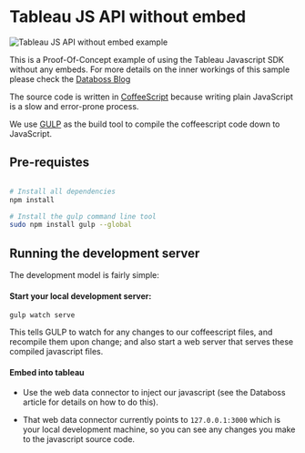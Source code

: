 # Tableau JS API without embed

![Tableau JS API without embed example](https://i.imgur.com/LqIKxoL.gif)

This is a Proof-Of-Concept example of using the Tableau Javascript SDK
without any embeds. For more details on the inner workings of this
sample please check the [Databoss Blog](http://databoss.starschema.net)

The source code is written in [CoffeeScript](http://coffeescript.org)
because writing plain JavaScript is a slow and error-prone process.

We use [GULP](http://gulpjs.com/) as the build tool to compile the
coffeescript code down to JavaScript.

## Pre-requistes

```bash

# Install all dependencies
npm install

# Install the gulp command line tool
sudo npm install gulp --global
```

## Running the development server

The development model is fairly simple:

#### Start your local development server:

```gulp watch serve```

This tells GULP to watch for any changes to our coffeescript files, and
recompile them upon change; and also start a web server that serves
these compiled javascript files.

#### Embed into tableau

- Use the web data connector to inject our javascript (see the Databoss
  article for details on how to do this).

- That web data connector currently points to `127.0.0.1:3000` which is
  your local development machine, so you can see any changes you make to
the javascript source code.

